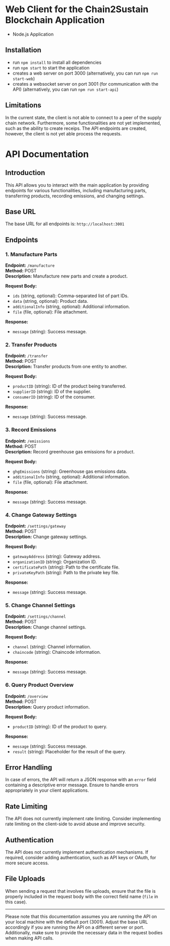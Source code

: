 # Web Client for the Chain2Sustain Blockchain Application

- Node.js Application

## Installation
- run `npm install` to install all dependencies
- run `npm start` to start the application
- creates a web server on port 3000 (alternatively, you can run `npm run start-web`)
- creates a websocket server on port 3001 (for communication with the API) (alternatively, you can run `npm run start-api`)

## Limitations
In the current state, the client is not able to connect to a peer of the supply chain network. 
Furthermore, some functionalities are not yet implemented, such as the ability to create receips. 
The API endpoints are created, however, the client is not yet able process the requests.

# API Documentation

## Introduction
This API allows you to interact with the main application by providing endpoints for various functionalities, including manufacturing parts, transferring products, recording emissions, and changing settings.

## Base URL
The base URL for all endpoints is: `http://localhost:3001`

## Endpoints

### 1. Manufacture Parts

**Endpoint:** `/manufacture`  
**Method:** POST  
**Description:** Manufacture new parts and create a product.

**Request Body:**
- `ids` (string, optional): Comma-separated list of part IDs.
- `data` (string, optional): Product data.
- `additionalInfo` (string, optional): Additional information.
- `file` (file, optional): File attachment.

**Response:**
- `message` (string): Success message.

### 2. Transfer Products

**Endpoint:** `/transfer`  
**Method:** POST  
**Description:** Transfer products from one entity to another.

**Request Body:**
- `productID` (string): ID of the product being transferred.
- `supplierID` (string): ID of the supplier.
- `consumerID` (string): ID of the consumer.

**Response:**
- `message` (string): Success message.

### 3. Record Emissions

**Endpoint:** `/emissions`  
**Method:** POST  
**Description:** Record greenhouse gas emissions for a product.

**Request Body:**
- `ghgEmissions` (string): Greenhouse gas emissions data.
- `additionalInfo` (string, optional): Additional information.
- `file` (file, optional): File attachment.

**Response:**
- `message` (string): Success message.

### 4. Change Gateway Settings

**Endpoint:** `/settings/gateway`  
**Method:** POST  
**Description:** Change gateway settings.

**Request Body:**
- `gatewayAddress` (string): Gateway address.
- `organizationID` (string): Organization ID.
- `certificatePath` (string): Path to the certificate file.
- `privateKeyPath` (string): Path to the private key file.

**Response:**
- `message` (string): Success message.

### 5. Change Channel Settings

**Endpoint:** `/settings/channel`  
**Method:** POST  
**Description:** Change channel settings.

**Request Body:**
- `channel` (string): Channel information.
- `chaincode` (string): Chaincode information.

**Response:**
- `message` (string): Success message.

### 6. Query Product Overview

**Endpoint:** `/overview`  
**Method:** POST  
**Description:** Query product information.

**Request Body:**
- `productID` (string): ID of the product to query.

**Response:**
- `message` (string): Success message.
- `result` (string): Placeholder for the result of the query.

## Error Handling
In case of errors, the API will return a JSON response with an `error` field containing a descriptive error message. Ensure to handle errors appropriately in your client applications.

## Rate Limiting
The API does not currently implement rate limiting. Consider implementing rate limiting on the client-side to avoid abuse and improve security.

## Authentication
The API does not currently implement authentication mechanisms. If required, consider adding authentication, such as API keys or OAuth, for more secure access.

## File Uploads
When sending a request that involves file uploads, ensure that the file is properly included in the request body with the correct field name (`file` in this case).

---

Please note that this documentation assumes you are running the API on your local machine with the default port (3001). Adjust the base URL accordingly if you are running the API on a different server or port. Additionally, make sure to provide the necessary data in the request bodies when making API calls.
